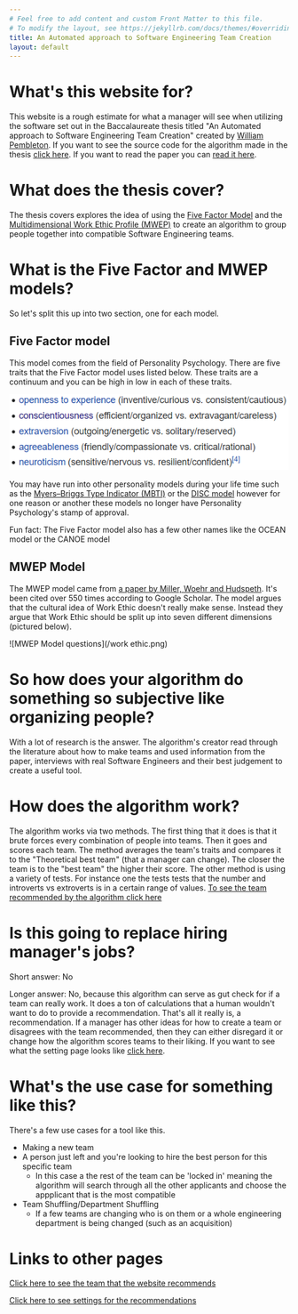 ```yaml
---
# Feel free to add content and custom Front Matter to this file.
# To modify the layout, see https://jekyllrb.com/docs/themes/#overriding-theme-defaults
title: An Automated approach to Software Engineering Team Creation
layout: default
---
```


# What's this website for?

This website is a rough estimate for what a manager will see when utilizing the software set out in the Baccalaureate thesis titled "An Automated approach to Software Engineering Team Creation" created by [William Pembleton](https://github.com/Iotaslair). If you want to see the source code for the algorithm made in the thesis [click here](https://github.com/Iotaslair/Thesis-Project). If you want to read the paper you can [read it here]().

# What does the thesis cover?
The thesis covers explores the idea of using the [Five Factor Model](https://en.wikipedia.org/wiki/Big_Five_personality_traits) and the [Multidimensional Work Ethic Profile (MWEP)](https://citeseerx.ist.psu.edu/viewdoc/download?doi=10.1.1.632.514&rep=rep1&type=pdf) to create an algorithm to group people together into compatible Software Engineering teams.

# What is the Five Factor and MWEP models?
So let's split this up into two section, one for each model.

## Five Factor model
This model comes from the field of Personality Psychology. There are five traits that the Five Factor model uses listed below. These traits are a continuum and you can be high in low in each of these traits.

![Five Factor model image](/ffm.png)

You may have run into other personality models during your life time such as the [Myers–Briggs Type Indicator (MBTI)](https://en.wikipedia.org/wiki/Myers%E2%80%93Briggs_Type_Indicator) or the [DISC model](https://en.wikipedia.org/wiki/DISC_assessment) however for one reason or another these models no longer have Personality Psychology's stamp of approval.

Fun fact: The Five Factor model also has a few other names like the OCEAN model or the CANOE model

## MWEP Model
The MWEP model came from [a paper by Miller, Woehr and Hudspeth](https://citeseerx.ist.psu.edu/viewdoc/download?doi=10.1.1.632.514&rep=rep1&type=pdf). It's been cited over 550 times according to Google Scholar.
The model argues that the cultural idea of Work Ethic doesn't really make sense. Instead they argue that Work Ethic should be split up into seven different dimensions (pictured below).

![MWEP Model questions](/work ethic.png)

# So how does your algorithm do something so subjective like organizing people?
With a lot of research is the answer. The algorithm's creator read through the literature about how to make teams and used information from the paper, interviews with real Software Engineers and their best judgement to create a useful tool.

# How does the algorithm work?
The algorithm works via two methods. The first thing that it does is that it brute forces every combination of people into teams. Then it goes and scores each team. The method averages the team's traits and compares it to the "Theoretical best team" (that a manager can change). The closer the team is to the "best team" the higher their score. The other method is using a variety of tests. For instance one the tests tests that the number and introverts vs extroverts is in a certain range of values.
[To see the team recommended by the algorithm click here](./team)

# Is this going to replace hiring manager's jobs?
Short answer: No

Longer answer: No, because this algorithm can serve as gut check for if a team can really work. It does a ton of calculations that a human wouldn't want to do to provide a recommendation. That's all it really is, a recommendation. If a manager has other ideas for how to create a team or disagrees with the team recommended, then they can either disregard it or change how the algorithm scores teams to their liking. If you want to see what the setting page looks like [click here](./settings).

# What's the use case for something like this?
There's a few use cases for a tool like this.

* Making a new team
* A person just left and you're looking to hire the best person for this specific team
	* In this case a the rest of the team can be 'locked in' meaning the algorithm will search through all the other applicants and choose the appplicant that is the most compatible
* Team Shuffling/Department Shuffling
	* If a few teams are changing who is on them or a whole engineering department is being changed (such as an acquisition)

# Links to other pages
[Click here to see the team that the website recommends](./team)

[Click here to see settings for the recommendations](./settings)